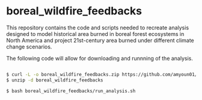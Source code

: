 

# boreal_wildfire_feedbacks  


This repository contains the code and scripts needed to recreate analysis
designed to model historical area burned in boreal forest ecosystems in North
America and project 21st-century area burned under different climate change 
scenarios.  
  



The following code will allow for downloading and runnning of the analysis.

```bash

$ curl -L -o boreal_wildfire_feedbacks.zip https://github.com/amyoun01/boreal_wildfire_feedbacks/archive/refs/heads/main.zip
$ unzip -d boreal_wildfire_feedbacks

$ bash boreal_wildfire_feedbacks/run_analysis.sh

```

